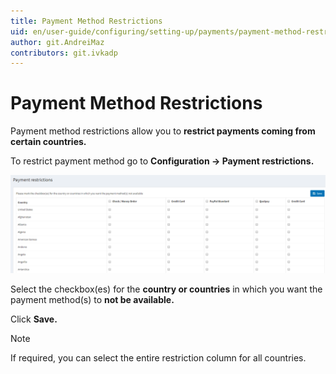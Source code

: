 ```yaml
---
title: Payment Method Restrictions
uid: en/user-guide/configuring/setting-up/payments/payment-method-restrictions
author: git.AndreiMaz
contributors: git.ivkadp
---
```

# Payment Method Restrictions

Payment method restrictions allow you to **restrict payments coming from certain countries.**

To restrict payment method go to **Configuration → Payment restrictions.**

![paymentmethodrestrictions](_static/payment-method-restrictions/paymentmethodrestrictions.png)

Select the checkbox(es) for the **country or countries** in which you want the payment method(s) to **not be available.**

Click **Save.**

> [!NOTE]
  > If required, you can select the entire restriction column for all countries.
